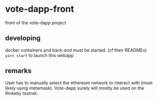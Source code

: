 # vote-dapp-front
front of the vote-dapp project

## developing
docker containers and back-end must be started. (cf their READMEs)  
``yarn start`` to launch this webapp

## remarks
User has to manually select the ethereum network to interact with (most 
likely using metamask). Vote-dapp surely will mostly be used on the 
Rinkeby testnet. 
